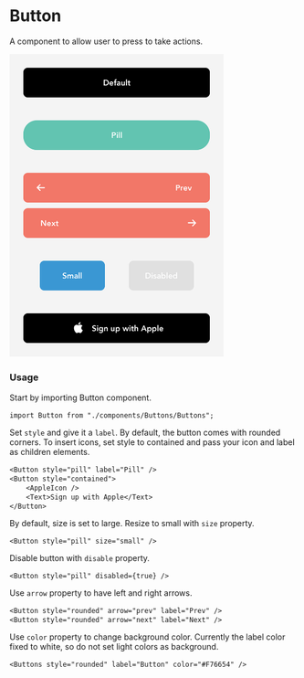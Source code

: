 # Button

A component to allow user to press to take actions.

<img src="https://raw.githubusercontent.com/brandnewjinah/react-native-ui/master/assets/readme/Buttons.png" alt="button" width="375"/>

### Usage

Start by importing Button component.

```tsx
import Button from "./components/Buttons/Buttons";
```

Set `style` and give it a `label`. By default, the button comes with rounded corners. To insert icons, set style to contained and pass your icon and label as children elements.

```tsx
<Button style="pill" label="Pill" />
<Button style="contained">
	<AppleIcon />
	<Text>Sign up with Apple</Text>
</Button>
```

By default, size is set to large. Resize to small with `size` property.

```tsx
<Button style="pill" size="small" />
```

Disable button with `disable` property.

```tsx
<Button style="pill" disabled={true} />
```

Use `arrow` property to have left and right arrows.

```tsx
<Button style="rounded" arrow="prev" label="Prev" />
<Button style="rounded" arrow="next" label="Next" />
```

Use `color` property to change background color. Currently the label color fixed to white, so do not set light colors as background.

```tsx
<Buttons style="rounded" label="Button" color="#F76654" />
```
